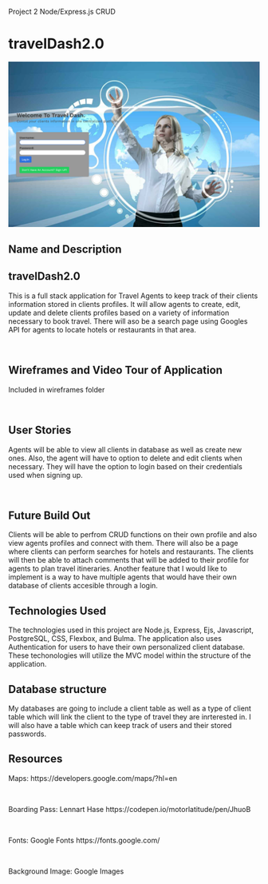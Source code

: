 Project 2 Node/Express.js CRUD

# travelDash2.0

<a href="https://traveldash2.herokuapp.com/login"><img src="./public/images/screen2.jpg"></a>

<h2> Name and Description </h2>
<h2> travelDash2.0 </h2>
<p> This is a full stack application for Travel Agents to keep track of their clients information stored in clients profiles. It will allow agents to create, edit, update and delete clients profiles based on a variety of information necessary to book travel. There will aso be a search page using Googles API for agents to locate hotels or restaurants in that area. </p>
<br>
<h2> Wireframes and Video Tour of Application </h2>
<p>Included in wireframes folder</p><br>

<h2>User Stories</h2>
<p>Agents will be able to view all clients in database as well as create new ones. Also, the agent will have to option to delete and edit clients when necessary. They will have the option to login based on their credentials used when signing up.</p><br>
<h2>Future Build Out</h2>
<p> Clients will be able to perfrom CRUD functions on their own profile and also view agents profiles and connect with them. There will also be a page where clients can perform searches for hotels and restaurants. The clients will then be able to attach comments that will be added to their profile for agents to plan travel itineraries. Another feature that I would like to implement is a way to have multiple agents that would have their own database of clients accesible through a login.
<h2> Technologies Used </h2>
<p> The technologies used in this project are Node.js, Express, Ejs, Javascript, PostgreSQL, CSS, Flexbox, and Bulma. The application also uses Authentication for users to have their own personalized client database. These techonologies will utilize the MVC model within the structure of the application. <p>
<h2> Database structure </h2>
<p> My databases are going to include a client table as well as a type of client table which will link the client to the type of travel they are inrterested in. I will also have a table which can keep track of users and their stored passwords.</p>
<h2> Resources </h2>
<p>Maps:  https://developers.google.com/maps/?hl=en</p><br>
<p>Boarding Pass: Lennart Hase https://codepen.io/motorlatitude/pen/JhuoB</p><br>
<p>Fonts: Google Fonts https://fonts.google.com/ </p><br>
<p>Background Image: Google Images</p>

